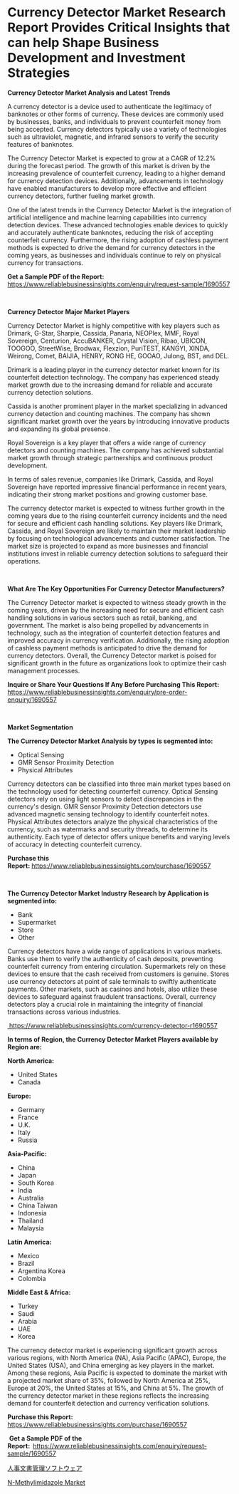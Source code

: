 <p><h1>Currency Detector Market Research Report Provides Critical Insights that can help Shape Business Development and Investment Strategies</h1></p><p><strong>Currency Detector Market Analysis and Latest Trends</strong></p>
<p><p>A currency detector is a device used to authenticate the legitimacy of banknotes or other forms of currency. These devices are commonly used by businesses, banks, and individuals to prevent counterfeit money from being accepted. Currency detectors typically use a variety of technologies such as ultraviolet, magnetic, and infrared sensors to verify the security features of banknotes.</p><p>The Currency Detector Market is expected to grow at a CAGR of 12.2% during the forecast period. The growth of this market is driven by the increasing prevalence of counterfeit currency, leading to a higher demand for currency detection devices. Additionally, advancements in technology have enabled manufacturers to develop more effective and efficient currency detectors, further fueling market growth.</p><p>One of the latest trends in the Currency Detector Market is the integration of artificial intelligence and machine learning capabilities into currency detection devices. These advanced technologies enable devices to quickly and accurately authenticate banknotes, reducing the risk of accepting counterfeit currency. Furthermore, the rising adoption of cashless payment methods is expected to drive the demand for currency detectors in the coming years, as businesses and individuals continue to rely on physical currency for transactions.</p></p>
<p><strong>Get a Sample PDF of the Report:&nbsp;</strong> <a href="https://www.reliablebusinessinsights.com/enquiry/request-sample/1690557">https://www.reliablebusinessinsights.com/enquiry/request-sample/1690557</a></p>
<p>&nbsp;</p>
<p><strong>Currency Detector Major Market Players</strong></p>
<p><p>Currency Detector Market is highly competitive with key players such as Drimark, G-Star, Sharpie, Cassida, Panaria, NEOPlex, MMF, Royal Sovereign, Centurion, AccuBANKER, Crystal Vision, Ribao, UBICON, TOOGOO, StreetWise, Brodwax, Flexzion, PuriTEST, KANGYI, XINDA, Weirong, Comet, BAIJIA, HENRY, RONG HE, GOOAO, Julong, BST, and DEL.</p><p>Drimark is a leading player in the currency detector market known for its counterfeit detection technology. The company has experienced steady market growth due to the increasing demand for reliable and accurate currency detection solutions.</p><p>Cassida is another prominent player in the market specializing in advanced currency detection and counting machines. The company has shown significant market growth over the years by introducing innovative products and expanding its global presence.</p><p>Royal Sovereign is a key player that offers a wide range of currency detectors and counting machines. The company has achieved substantial market growth through strategic partnerships and continuous product development.</p><p>In terms of sales revenue, companies like Drimark, Cassida, and Royal Sovereign have reported impressive financial performance in recent years, indicating their strong market positions and growing customer base.</p><p>The currency detector market is expected to witness further growth in the coming years due to the rising counterfeit currency incidents and the need for secure and efficient cash handling solutions. Key players like Drimark, Cassida, and Royal Sovereign are likely to maintain their market leadership by focusing on technological advancements and customer satisfaction. The market size is projected to expand as more businesses and financial institutions invest in reliable currency detection solutions to safeguard their operations.</p></p>
<p>&nbsp;</p>
<p><strong>What Are The Key Opportunities For Currency Detector Manufacturers?</strong></p>
<p><p>The Currency Detector market is expected to witness steady growth in the coming years, driven by the increasing need for secure and efficient cash handling solutions in various sectors such as retail, banking, and government. The market is also being propelled by advancements in technology, such as the integration of counterfeit detection features and improved accuracy in currency verification. Additionally, the rising adoption of cashless payment methods is anticipated to drive the demand for currency detectors. Overall, the Currency Detector market is poised for significant growth in the future as organizations look to optimize their cash management processes.</p></p>
<p><strong>Inquire or Share Your Questions If Any Before Purchasing This Report:</strong> <a href="https://www.reliablebusinessinsights.com/enquiry/pre-order-enquiry/1690557">https://www.reliablebusinessinsights.com/enquiry/pre-order-enquiry/1690557</a></p>
<p>&nbsp;</p>
<p><strong>Market Segmentation</strong></p>
<p><strong>The Currency Detector Market Analysis by types is segmented into:</strong></p>
<p><ul><li>Optical Sensing</li><li>GMR Sensor Proximity Detection</li><li>Physical Attributes</li></ul></p>
<p><p>Currency detectors can be classified into three main market types based on the technology used for detecting counterfeit currency. Optical Sensing detectors rely on using light sensors to detect discrepancies in the currency's design. GMR Sensor Proximity Detection detectors use advanced magnetic sensing technology to identify counterfeit notes. Physical Attributes detectors analyze the physical characteristics of the currency, such as watermarks and security threads, to determine its authenticity. Each type of detector offers unique benefits and varying levels of accuracy in detecting counterfeit currency.</p></p>
<p><strong>Purchase this Report:&nbsp;</strong><a href="https://www.reliablebusinessinsights.com/purchase/1690557">https://www.reliablebusinessinsights.com/purchase/1690557</a></p>
<p>&nbsp;</p>
<p><strong>The Currency Detector Market Industry Research by Application is segmented into:</strong></p>
<p><ul><li>Bank</li><li>Supermarket</li><li>Store</li><li>Other</li></ul></p>
<p><p>Currency detectors have a wide range of applications in various markets. Banks use them to verify the authenticity of cash deposits, preventing counterfeit currency from entering circulation. Supermarkets rely on these devices to ensure that the cash received from customers is genuine. Stores use currency detectors at point of sale terminals to swiftly authenticate payments. Other markets, such as casinos and hotels, also utilize these devices to safeguard against fraudulent transactions. Overall, currency detectors play a crucial role in maintaining the integrity of financial transactions across various industries.</p></p>
<p><a href="https://www.reliablebusinessinsights.com/currency-detector-r1690557">&nbsp;https://www.reliablebusinessinsights.com/currency-detector-r1690557</a></p>
<p><strong>In terms of Region, the Currency Detector Market Players available by Region are:</strong></p>
<p>
    <p> <strong> North America: </strong>
        <ul>
            <li>United States</li>
            <li>Canada</li>
        </ul>
        </p> 
    <p> <strong> Europe: </strong>
        <ul>
            <li>Germany</li>
            <li>France</li>
            <li>U.K.</li>
            <li>Italy</li>
            <li>Russia</li>
        </ul>
        </p> 
    <p> <strong> Asia-Pacific: </strong>
        <ul>
            <li>China</li>
            <li>Japan</li>
            <li>South Korea</li>
            <li>India</li>
            <li>Australia</li>
            <li>China Taiwan</li>
            <li>Indonesia</li>
            <li>Thailand</li>
            <li>Malaysia</li>
        </ul>
        </p> 
    <p> <strong> Latin America: </strong>
        <ul>
            <li>Mexico</li>
            <li>Brazil</li>
            <li>Argentina Korea</li>
            <li>Colombia</li>
        </ul>
        </p> 
    <p> <strong> Middle East & Africa: </strong>
        <ul>
            <li>Turkey</li>
            <li>Saudi</li>
            <li>Arabia</li>
            <li>UAE</li>
            <li>Korea</li>
        </ul>
    </p>
    </p>
<p><p>The currency detector market is experiencing significant growth across various regions, with North America (NA), Asia Pacific (APAC), Europe, the United States (USA), and China emerging as key players in the market. Among these regions, Asia Pacific is expected to dominate the market with a projected market share of 35%, followed by North America at 25%, Europe at 20%, the United States at 15%, and China at 5%. The growth of the currency detector market in these regions reflects the increasing demand for counterfeit detection and currency verification solutions.</p></p>
<p><strong>Purchase this Report: </strong><a href="https://www.reliablebusinessinsights.com/purchase/1690557">https://www.reliablebusinessinsights.com/purchase/1690557</a></p>
<p>&nbsp;<strong>Get a Sample PDF of the Report:&nbsp;&nbsp;</strong><a href="https://www.reliablebusinessinsights.com/enquiry/request-sample/1690557">https://www.reliablebusinessinsights.com/enquiry/request-sample/1690557</a></p>
<p><strong></strong></p>
<p><p><a href="https://github.com/oafhukehf4709715/Market-Research-Report-List-3/blob/main/4889324183320.md">人事文書管理ソフトウェア</a></p><p><a href="https://github.com/tyleolden34345/Market-Research-Report-List-1/blob/main/n-methylimidazole-market.md">N-Methylimidazole Market</a></p></p>